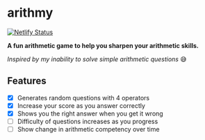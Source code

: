 # arithmy

[![Netlify Status](https://api.netlify.com/api/v1/badges/2947bd90-4811-45ad-87a5-635b5397109b/deploy-status)](https://app.netlify.com/sites/arithmy/deploys)

**A fun arithmetic game to help you sharpen your arithmetic skills.**

*Inspired by my inability to solve simple arithmetic questions* 😅

## Features

- [x] Generates random questions with 4 operators
- [x] Increase your score as you answer correctly
- [x] Shows you the right answer when you get it wrong
- [ ] Difficulty of questions increases as you progress
- [ ] Show change in arithmetic competency over time
